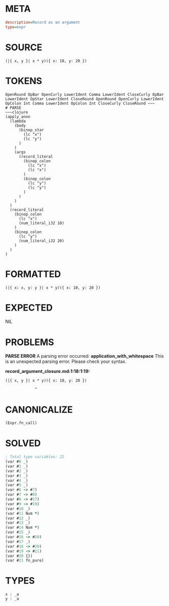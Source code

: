 # META
~~~ini
description=Record as an argument
type=expr
~~~
# SOURCE
~~~roc
(|{ x, y }| x * y)({ x: 10, y: 20 })
~~~
# TOKENS
~~~text
OpenRound OpBar OpenCurly LowerIdent Comma LowerIdent CloseCurly OpBar LowerIdent OpStar LowerIdent CloseRound OpenRound OpenCurly LowerIdent OpColon Int Comma LowerIdent OpColon Int CloseCurly CloseRound ~~~
# PARSE
~~~clojure
(apply_anon
  (lambda
    (body
      (binop_star
        (lc "x")
        (lc "y")
      )
    )
    (args
      (record_literal
        (binop_colon
          (lc "x")
          (lc "x")
        )
        (binop_colon
          (lc "y")
          (lc "y")
        )
      )
    )
  )
  (record_literal
    (binop_colon
      (lc "x")
      (num_literal_i32 10)
    )
    (binop_colon
      (lc "y")
      (num_literal_i32 20)
    )
  )
)
~~~
# FORMATTED
~~~roc
(|{ x: x, y: y }| x * y)({ x: 10, y: 20 })
~~~
# EXPECTED
NIL
# PROBLEMS
**PARSE ERROR**
A parsing error occurred: **application_with_whitespace**
This is an unexpected parsing error. Please check your syntax.

**record_argument_closure.md:1:18:1:19:**
```roc
(|{ x, y }| x * y)({ x: 10, y: 20 })
```
                 ^


# CANONICALIZE
~~~clojure
(Expr.fn_call)
~~~
# SOLVED
~~~clojure
; Total type variables: 22
(var #0 _)
(var #1 _)
(var #2 _)
(var #3 _)
(var #4 _)
(var #5 _)
(var #6 -> #7)
(var #7 -> #8)
(var #8 -> #17)
(var #9 -> #19)
(var #10 _)
(var #11 Num *)
(var #12 _)
(var #13 _)
(var #14 Num *)
(var #15 _)
(var #16 -> #20)
(var #17 _)
(var #18 -> #20)
(var #19 -> #21)
(var #20 {})
(var #21 fn_pure)
~~~
# TYPES
~~~roc
x : _a
y : _a
~~~
